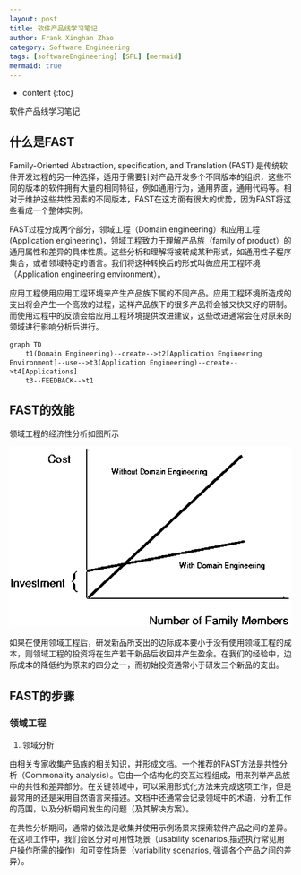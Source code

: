 ```yaml
---
layout: post
title: 软件产品线学习笔记
author: Frank Xinghan Zhao
category: Software Engineering
tags: [softwareEngineering] [SPL] [mermaid]
mermaid: true
---
```


* content
  {:toc}

软件产品线学习笔记






## 什么是FAST

Family-Oriented Abstraction, specification, and Translation (FAST) 是传统软件开发过程的另一种选择，适用于需要针对产品开发多个不同版本的组织，这些不同的版本的软件拥有大量的相同特征，例如通用行为，通用界面，通用代码等。相对于维护这些共性因素的不同版本，FAST在这方面有很大的优势，因为FAST将这些看成一个整体实例。

FAST过程分成两个部分，领域工程（Domain engineering）和应用工程(Application engineering)，领域工程致力于理解产品族（family of product）的通用属性和差异的具体性质。这些分析和理解将被转成某种形式，如通用性子程序集合，或者领域特定的语言。我们将这种转换后的形式叫做应用工程环境（Application engineering environment）。

应用工程使用应用工程环境来产生产品族下属的不同产品。应用工程环境所造成的支出将会产生一个高效的过程，这样产品族下的很多产品将会被又快又好的研制。而使用过程中的反馈会给应用工程环境提供改进建议，这些改进通常会在对原来的领域进行影响分析后进行。

```mermaid
graph TD
    t1(Domain Engineering)--create-->t2[Application Engineering Environment]--use-->t3(Application Engineering)--create-->t4[Applications]
    t3--FEEDBACK-->t1
```

## FAST的效能

领域工程的经济性分析如图所示

![](../images/2022-08-10-16-42-50.png)

如果在使用领域工程后，研发新品所支出的边际成本要小于没有使用领域工程的成本，则领域工程的投资将在生产若干新品后收回并产生盈余。在我们的经验中，边际成本的降低约为原来的四分之一，而初始投资通常小于研发三个新品的支出。

## FAST的步骤

### 领域工程

1. 领域分析

由相关专家收集产品族的相关知识，并形成文档。一个推荐的FAST方法是共性分析（Commonality analysis）。它由一个结构化的交互过程组成，用来列举产品族中的共性和差异部分。在关键领域中，可以采用形式化方法来完成这项工作，但是最常用的还是采用自然语言来描述。文档中还通常会记录领域中的术语，分析工作的范围，以及分析期间发生的问题（及其解决方案）。

在共性分析期间，通常的做法是收集并使用示例场景来探索软件产品之间的差异。在这项工作中，我们会区分对可用性场景（usability scenarios,描述执行常见用户操作所需的操作）和可变性场景（variability scenarios, 强调各个产品之间的差异）。
